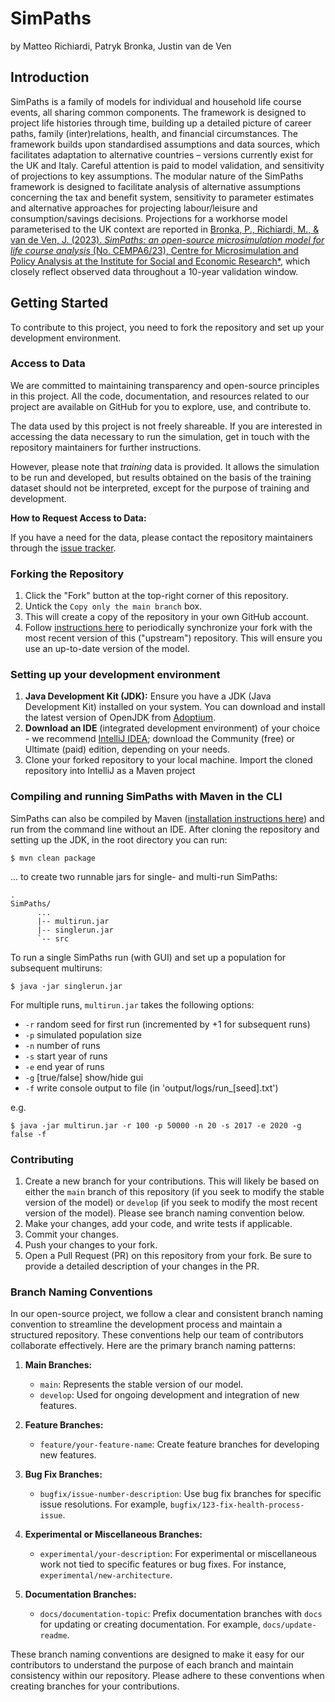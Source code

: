 # SimPaths

by Matteo Richiardi, Patryk Bronka, Justin van de Ven

## Introduction

SimPaths is a family of models for individual and household life course events, all sharing common components. The framework is designed to project life histories through time, building up a detailed picture of career paths, family (inter)relations, health, and financial circumstances. The framework builds upon standardised assumptions and data sources, which facilitates adaptation to alternative countries – versions currently exist for the UK and Italy. Careful attention is paid to model validation, and sensitivity of projections to key assumptions. The modular nature of the SimPaths framework is designed to facilitate analysis of alternative assumptions concerning the tax and benefit system, sensitivity to parameter estimates and alternative approaches for projecting labour/leisure and consumption/savings decisions. Projections for a workhorse model parameterised to the UK context are reported in [Bronka, P., Richiardi, M., & van de Ven, J. (2023). *SimPaths: an open-source microsimulation model for life course analysis* (No. CEMPA6/23), Centre for Microsimulation and Policy Analysis at the Institute for Social and Economic Research*](https://www.microsimulation.ac.uk/publications/publication-557738/), which closely reflect observed data throughout a 10-year validation window.

## Getting Started

To contribute to this project, you need to fork the repository and set up your development environment.

### Access to Data

We are committed to maintaining transparency and open-source principles in this project. All the code, documentation, and resources related to our project are available on GitHub for you to explore, use, and contribute to.

The data used by this project is not freely shareable. If you are interested in accessing the data necessary to run the simulation, get in touch with the repository maintainers for further instructions.

However, please note that _training_ data is provided. It allows the simulation to be run and developed, but results obtained on the basis of the training dataset should not be interpreted, except for the purpose of training and development. 

**How to Request Access to Data:**

If you have a need for the data, please contact the repository maintainers through the [issue tracker](https://github.com/centreformicrosimulation/SimPaths/issues).


### Forking the Repository

1. Click the "Fork" button at the top-right corner of this repository.
2. Untick the `Copy only the main branch` box.
3. This will create a copy of the repository in your own GitHub account.
4. Follow [instructions here](https://docs.github.com/en/pull-requests/collaborating-with-pull-requests/working-with-forks/syncing-a-fork) to periodically synchronize your fork with the most recent version of this ("upstream") repository. This will ensure you use an up-to-date version of the model.

### Setting up your development environment
1. **Java Development Kit (JDK):** Ensure you have a JDK (Java Development Kit) installed on your system. You can download and install the latest version of OpenJDK from [Adoptium](https://adoptium.net/).
2. **Download an IDE** (integrated development environment) of your choice - we recommend [IntelliJ IDEA](https://www.jetbrains.com/idea/download/); download the Community (free) or Ultimate (paid) edition, depending on your needs.
3. Clone your forked repository to your local machine. Import the cloned repository into IntelliJ as a Maven project 

### Compiling and running SimPaths with Maven in the CLI

SimPaths can also be compiled by Maven ([installation instructions here](https://maven.apache.org/install.html)) and run from the command line without an IDE. After cloning the repository and setting up the JDK, in the root directory you can run:
```
$ mvn clean package
```
... to create two runnable jars for single- and multi-run SimPaths:
```
.
SimPaths/
      ...
      |-- multirun.jar
      |-- singlerun.jar
      `-- src
```

To run a single SimPaths run (with GUI) and set up a population for subsequent multiruns:
```
$ java -jar singlerun.jar
```
For multiple runs, `multirun.jar` takes the following options:

- `-r` random seed for first run (incremented by +1 for subsequent runs)
- `-p` simulated population size
- `-n` number of runs
- `-s` start year of runs
- `-e` end year of runs
- `-g` [true/false] show/hide gui
- `-f` write console output to file (in 'output/logs/run_[seed].txt')

e.g.
```
$ java -jar multirun.jar -r 100 -p 50000 -n 20 -s 2017 -e 2020 -g false -f
```

### Contributing

1. Create a new branch for your contributions. This will likely be based on either the `main` branch of this repository (if you seek to modify the stable version of the model) or `develop` (if you seek to modify the most recent version of the model).  Please see branch naming convention below.
2. Make your changes, add your code, and write tests if applicable.
3. Commit your changes.
4. Push your changes to your fork.
5. Open a Pull Request (PR) on this repository from your fork. Be sure to provide a detailed description of your changes in the PR.

### Branch Naming Conventions

In our open-source project, we follow a clear and consistent branch naming convention to streamline the development process and maintain a structured repository. These conventions help our team of contributors collaborate effectively. Here are the primary branch naming patterns:

1. **Main Branches:**
    - `main`: Represents the stable version of our model.
    - `develop`: Used for ongoing development and integration of new features.

2. **Feature Branches:**
    - `feature/your-feature-name`: Create feature branches for developing new features.

3. **Bug Fix Branches:**
    - `bugfix/issue-number-description`: Use bug fix branches for specific issue resolutions. For example, `bugfix/123-fix-health-process-issue`.

6. **Experimental or Miscellaneous Branches:**
    - `experimental/your-description`: For experimental or miscellaneous work not tied to specific features or bug fixes. For instance, `experimental/new-architecture`.

7. **Documentation Branches:**
    - `docs/documentation-topic`: Prefix documentation branches with `docs` for updating or creating documentation. For example, `docs/update-readme`.

These branch naming conventions are designed to make it easy for our contributors to understand the purpose of each branch and maintain consistency within our repository. Please adhere to these conventions when creating branches for your contributions.
